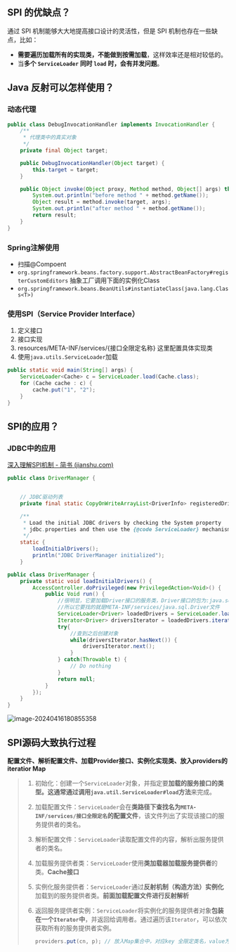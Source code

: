 ## SPI 的优缺点？

通过 SPI 机制能够大大地提高接口设计的灵活性，但是 SPI 机制也存在一些缺点，比如：

- **需要遍历加载所有的实现类，不能做到按需加载**，这样效率还是相对较低的。
- 当**多个 `ServiceLoader` 同时 `load` 时，会有并发问题**。

## 

## Java 反射可以怎样使用？

### 动态代理

```java
public class DebugInvocationHandler implements InvocationHandler {
    /**
     * 代理类中的真实对象
     */
    private final Object target;

    public DebugInvocationHandler(Object target) {
        this.target = target;
    }

    public Object invoke(Object proxy, Method method, Object[] args) throws InvocationTargetException, IllegalAccessException {
        System.out.println("before method " + method.getName());
        Object result = method.invoke(target, args);
        System.out.println("after method " + method.getName());
        return result;
    }
}
```

### Spring注解使用

- 扫描@Compoent
- `org.springframework.beans.factory.support.AbstractBeanFactory#registerCustomEditors` 抽象工厂调用下面的实例化Class
- `org.springframework.beans.BeanUtils#instantiateClass(java.lang.Class<T>)` 

### 使用SPI（Service Provider Interface）

1. 定义接口
2. 接口实现
3. resources/META-INF/services/{接口全限定名称} 这里配置具体实现类
4. 使用`java.utils.ServiceLoader`加载

```java
public static void main(String[] args) {
    ServiceLoader<Cache> c = ServiceLoader.load(Cache.class);
    for (Cache cache : c) {
        cache.put("1", "2");
    }
}
```

## SPI的应用？

### JDBC中的应用

[深入理解SPI机制 - 简书 (jianshu.com)](https://www.jianshu.com/p/3a3edbcd8f24)

```java
public class DriverManager {


    // JDBC驱动列表
    private final static CopyOnWriteArrayList<DriverInfo> registeredDrivers = new CopyOnWriteArrayList<>();

    /**
     * Load the initial JDBC drivers by checking the System property
     * jdbc.properties and then use the {@code ServiceLoader} mechanism
     */
    static {
        loadInitialDrivers();
        println("JDBC DriverManager initialized");
    }

```

```java
public class DriverManager {
    private static void loadInitialDrivers() {
        AccessController.doPrivileged(new PrivilegedAction<Void>() {
            public Void run() {
                //很明显，它要加载Driver接口的服务类，Driver接口的包为:java.sql.Driver
                //所以它要找的就是META-INF/services/java.sql.Driver文件
                ServiceLoader<Driver> loadedDrivers = ServiceLoader.load(Driver.class);
                Iterator<Driver> driversIterator = loadedDrivers.iterator();
                try{
                    //查到之后创建对象
                    while(driversIterator.hasNext()) {
                        driversIterator.next();
                    }
                } catch(Throwable t) {
                    // Do nothing
                }
                return null;
            }
        });
    }
}
```

![image-20240416180855358](http://42.192.130.83:9000/picgo/imgs/image-20240416180855358.png)

## SPI源码大致执行过程

**配置文件、解析配置文件、加载Provider接口、实例化实现类、放入providers的iteratior Map**

> 1. 初始化：创建一个`ServiceLoader`对象，并指定要**加载的服务接口的类型。这通常通过调用`java.util.ServiceLoader#load`方法**来完成。
>
> 2. 加载配置文件：`ServiceLoader`会在**类路径下查找名为`META-INF/services/接口全限定名`的配置文件**，该文件列出了实现该接口的服务提供者的类名。
>
> 3. 解析配置文件：`ServiceLoader`读取配置文件的内容，解析出服务提供者的类名。
>
> 4. 加载服务提供者类：`ServiceLoader`使用**类加载器加载服务提供者**的类。**Cache接口**
>
> 5. 实例化服务提供者：`ServiceLoader`通过**反射机制（构造方法）实例化**加载到的服务提供者类。**前面加载配置文件进行反射解析**
>
> 6. 返回服务提供者实例：`ServiceLoader`将实例化的服务提供者对象**包装在一个`Iterator`中**，并返回给调用者。通过遍历该`Iterator`，可以依次获取所有的服务提供者实例。 
>
>    ```java
>    providers.put(cn, p); // 放入Map集合中，对应key 全限定类名，value为实例化后的对象
>    ```

